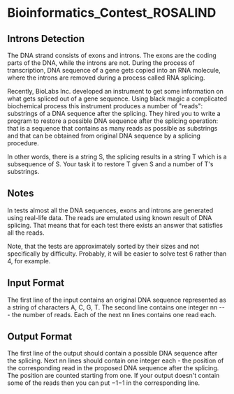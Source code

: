# Bioinformatics_Contest_ROSALIND

## Introns Detection

The DNA strand consists of exons and introns. The exons are the coding parts of the DNA, while the introns are not. During the process of transcription, DNA sequence of a gene gets copied into an RNA molecule, where the introns are removed during a process called RNA splicing.

Recently, BioLabs Inc. developed an instrument to get some information on what gets spliced out of a gene sequence. Using black magic a complicated biochemical process this instrument produces a number of "reads": substrings of a DNA sequence after the splicing. They hired you to write a program to restore a possible DNA sequence after the splicing operation: that is a sequence that contains as many reads as possible as substrings and that can be obtained from original DNA sequence by a splicing procedure.

In other words, there is a string S, the splicing results in a string T which is a subsequence of S. Your task it to restore T given S and a number of T's substrings.

## Notes

In tests almost all the DNA sequences, exons and introns are generated using real-life data. The reads are emulated using known result of DNA splicing. That means that for each test there exists an answer that satisfies all the reads.

Note, that the tests are approximately sorted by their sizes and not specifically by difficulty. Probably, it will be easier to solve test 6 rather than 4, for example.

## Input Format

The first line of the input contains an original DNA sequence represented as a string of characters A, C, G, T. The second line contains one integer nn --- the number of reads. Each of the next nn lines contains one read each.

## Output Format

The first line of the output should contain a possible DNA sequence after the splicing. Next nn lines should contain one integer each - the position of the corresponding read in the proposed DNA sequence after the splicing. The position are counted starting from one. If your output doesn't contain some of the reads then you can put −1−1 in the corresponding line.

